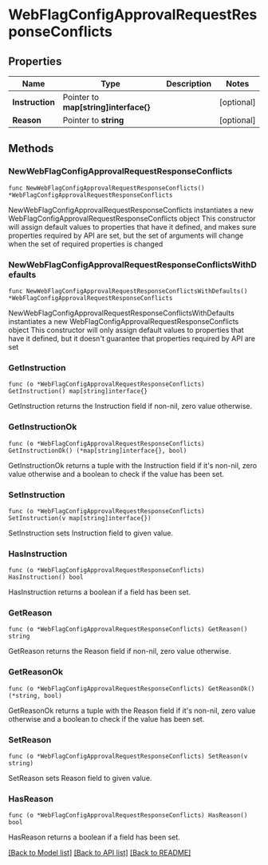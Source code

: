 # WebFlagConfigApprovalRequestResponseConflicts

## Properties

Name | Type | Description | Notes
------------ | ------------- | ------------- | -------------
**Instruction** | Pointer to **map[string]interface{}** |  | [optional] 
**Reason** | Pointer to **string** |  | [optional] 

## Methods

### NewWebFlagConfigApprovalRequestResponseConflicts

`func NewWebFlagConfigApprovalRequestResponseConflicts() *WebFlagConfigApprovalRequestResponseConflicts`

NewWebFlagConfigApprovalRequestResponseConflicts instantiates a new WebFlagConfigApprovalRequestResponseConflicts object
This constructor will assign default values to properties that have it defined,
and makes sure properties required by API are set, but the set of arguments
will change when the set of required properties is changed

### NewWebFlagConfigApprovalRequestResponseConflictsWithDefaults

`func NewWebFlagConfigApprovalRequestResponseConflictsWithDefaults() *WebFlagConfigApprovalRequestResponseConflicts`

NewWebFlagConfigApprovalRequestResponseConflictsWithDefaults instantiates a new WebFlagConfigApprovalRequestResponseConflicts object
This constructor will only assign default values to properties that have it defined,
but it doesn't guarantee that properties required by API are set

### GetInstruction

`func (o *WebFlagConfigApprovalRequestResponseConflicts) GetInstruction() map[string]interface{}`

GetInstruction returns the Instruction field if non-nil, zero value otherwise.

### GetInstructionOk

`func (o *WebFlagConfigApprovalRequestResponseConflicts) GetInstructionOk() (*map[string]interface{}, bool)`

GetInstructionOk returns a tuple with the Instruction field if it's non-nil, zero value otherwise
and a boolean to check if the value has been set.

### SetInstruction

`func (o *WebFlagConfigApprovalRequestResponseConflicts) SetInstruction(v map[string]interface{})`

SetInstruction sets Instruction field to given value.

### HasInstruction

`func (o *WebFlagConfigApprovalRequestResponseConflicts) HasInstruction() bool`

HasInstruction returns a boolean if a field has been set.

### GetReason

`func (o *WebFlagConfigApprovalRequestResponseConflicts) GetReason() string`

GetReason returns the Reason field if non-nil, zero value otherwise.

### GetReasonOk

`func (o *WebFlagConfigApprovalRequestResponseConflicts) GetReasonOk() (*string, bool)`

GetReasonOk returns a tuple with the Reason field if it's non-nil, zero value otherwise
and a boolean to check if the value has been set.

### SetReason

`func (o *WebFlagConfigApprovalRequestResponseConflicts) SetReason(v string)`

SetReason sets Reason field to given value.

### HasReason

`func (o *WebFlagConfigApprovalRequestResponseConflicts) HasReason() bool`

HasReason returns a boolean if a field has been set.


[[Back to Model list]](../README.md#documentation-for-models) [[Back to API list]](../README.md#documentation-for-api-endpoints) [[Back to README]](../README.md)


